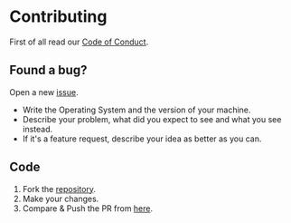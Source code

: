# Contributing

First of all read our [Code of Conduct](CODE_OF_CONDUCT.md).

## Found a bug?

Open a new [issue](https://github.com/kataras/tunnel/issues/new).
 * Write the Operating System and the version of your machine.
 * Describe your problem, what did you expect to see and what you see instead.
 * If it's a feature request, describe your idea as better as you can.

## Code

1. Fork the [repository](https://github.com/kataras/tunnel).
2. Make your changes.
3. Compare & Push the PR from [here](https://github.com/kataras/tunnel/compare).

